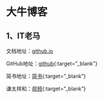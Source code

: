 # 大牛博客
## 1、IT老马
文档地址：[github.io](https://malun666.github.io/aicoder_vip_doc/#/{:target="_blank"})

GitHub地址：[github](https://github.com/malun666/malun666.github.com){:target=”_blank”}

简书地址：[简书](https://www.jianshu.com/u/cb593334c8bc){:target=”_blank”}

谦太祥和：[视频](https://m.ke.qq.com/agencyHome.html?_bid=167&_wv=2147484673&aid=36500&from=singlemessage&isappinstalled=0#from=agencyIntroShare){:target=”_blank”}
